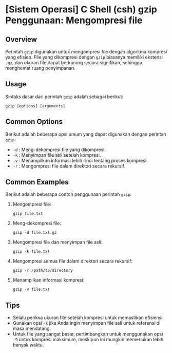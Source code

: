 # [Sistem Operasi] C Shell (csh) gzip Penggunaan: Mengompresi file

## Overview
Perintah `gzip` digunakan untuk mengompresi file dengan algoritma kompresi yang efisien. File yang dikompresi dengan `gzip` biasanya memiliki ekstensi `.gz`, dan ukuran file dapat berkurang secara signifikan, sehingga menghemat ruang penyimpanan.

## Usage
Sintaks dasar dari perintah `gzip` adalah sebagai berikut:

```shell
gzip [options] [arguments]
```

## Common Options
Berikut adalah beberapa opsi umum yang dapat digunakan dengan perintah `gzip`:

- `-d` : Meng-dekompresi file yang dikompresi.
- `-k` : Menyimpan file asli setelah kompresi.
- `-v` : Menampilkan informasi lebih rinci tentang proses kompresi.
- `-r` : Mengompresi file dalam direktori secara rekursif.

## Common Examples
Berikut adalah beberapa contoh penggunaan perintah `gzip`:

1. Mengompresi file:
   ```shell
   gzip file.txt
   ```

2. Meng-dekompresi file:
   ```shell
   gzip -d file.txt.gz
   ```

3. Mengompresi file dan menyimpan file asli:
   ```shell
   gzip -k file.txt
   ```

4. Mengompresi semua file dalam direktori secara rekursif:
   ```shell
   gzip -r /path/to/directory
   ```

5. Menampilkan informasi kompresi:
   ```shell
   gzip -v file.txt
   ```

## Tips
- Selalu periksa ukuran file setelah kompresi untuk memastikan efisiensi.
- Gunakan opsi `-k` jika Anda ingin menyimpan file asli untuk referensi di masa mendatang.
- Untuk file yang sangat besar, pertimbangkan untuk menggunakan opsi `-9` untuk kompresi maksimum, meskipun ini mungkin memerlukan lebih banyak waktu.